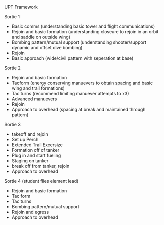 UPT Framework

Sortie 1
- Basic comms (understanding basic tower and flight communications)
-  Rejoin and basic formation (understanding closeure to rejoin in an orbit and saddle on outside wing)
- Bombing pattern/mutual support (understanding shooter/support dynamic and offset dive bombing)
- Rejoin
- Basic approach (wide/civil pattern with seperation at base)

Sortie 2
- Rejoin and basic formation
- Tacform (energy conserving manuevers to obtain spacing and basic wing and trail formations)
- Tac turns (recommend limiting manuever attempts to x3)
- Advanced manuevers
- Rejoin
- Approach to overhead (spacing at break and maintained through pattern)

Sortie 3
- takeoff and rejoin
- Set up Perch
- Extended Trail Excersize
- Formation off of tanker
- Plug in and start fueling
- Staging on tanker
- break off from tanker, rejoin
- Approach to overhead

Sortie 4 (student flies element lead)
- Rejoin and basic formation
- Tac form
- Tac turns
- Bombing pattern/mutual support
- Rejoin and egress
- Approach to overhead